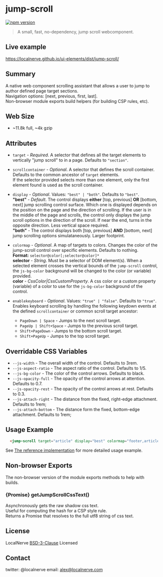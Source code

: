 # jump-scroll
[![npm version](https://badge.fury.io/js/%40localnerve%2Fjump-scroll.svg)](http://badge.fury.io/js/%40localnerve%2Fjump-scroll)

> A small, fast, no-dependency, jump scroll webcomponent.

## Live example
  https://localnerve.github.io/ui-elements/dist/jump-scroll/

## Summary

A native web component scrolling assistant that allows a user to jump to author defined page target sections.  
Navigation options: [next, previous, first, last].  
Non-browser module exports build helpers (for building CSP rules, etc).

## Web Size
  + ~11.8k full, ~4k gzip

## Attributes

* `target` - *Required*. A selector that defines all the target elements to vertically "jump scroll" to in a page. Defaults to `"section"`.  

* `scrollcontainer` - *Optional*. A selector that defines the scroll container. Defaults to the common ancestor of `target` elements.  
  If the selector provided selects more than one element, only the first element found is used as the scroll container.

* `display` - *Optional*.  Values: `"best" | "both"`. Defaults to `"best"`.  
  **"best"** - *Default*. The control displays **either** [top, previous] **OR** [bottom, next] jump scrolling control surface. Which one is displayed depends on the position on the page and the direction of scrolling. If the user is in the middle of the page and scrolls, the control only displays the jump scroll options in the direction of the scroll. If near the end, turns in the opposite direction. Less vertical space required.  
  **"both"** - The control displays both [top, previous] **AND** [bottom, next] jump scrolling options simulataneously. Larger footprint.  
  
* `colormap` - *Optional*. A map of targets to colors. Changes the color of the jump-scroll control over specific elements. Defaults to nothing.  
  **Format:** `selector@color[;selector@color]*`  
  **selector** - *String*. Must be a selector of DOM element(s). When a selected element crosses the vertical bounds of the `jump-scroll` control, the `js-bg-color` background will be changed to the color (or variable) provided.  
  **color** - *CssColor|CssCustomProperty*. A css color or a custom property (variable) of a color to use for the `js-bg-color` background of the control.  

* `enablekeyboard` - *Optional*. Values: `"true" | "false"`. Defaults to `"true"`.  
  Enables keyboard scrolling by handling the following keydown events at the defined `scrollcontainer` or common scroll target ancestor:

  + `PageDown | Space` - Jumps to the next scroll target.
  + `PageUp | Shift+Space` - Jumps to the previous scroll target.
  + `Shift+PageDown` - Jumps to the bottom scroll target.
  + `Shift+PageUp` - Jumps to the top scroll target.  

## Overridable CSS Variables

* `--js-width` - The overall width of the control. Defaults to 3rem.
* `--js-aspect-ratio` - The aspect ratio of the control. Defaults to 1/5.
* `--js-bg-color` - The color of the control arrows. Defaults to black.
* `--js-opacity-full` - The opacity of the control arrows at attention. Defaults to 0.7.
* `--js-opacity-rest` - The opacity of the control arrows at rest. Defaults to 0.3.
* `--js-attach-right` - The distance from the fixed, right-edge attachment. Defaults to 1rem;
* `--js-attach-bottom` - The distance form the fixed, bottom-edge attachment. Defaults to 1rem;

## Usage Example

```html 
  <jump-scroll target="article" display="best" colormap="footer,article:nth-of-type(even)@--bg-color"></jump-scroll>
```
See [The reference implementation](https://github.com/localnerve/ui-elements/blob/master/src/jump-scroll/index.html) for more detailed usage example.

## Non-browser Exports

The non-browser version of the module exports methods to help with builds.

### {Promise} getJumpScrollCssText()

Asynchronously gets the raw shadow css text.  
Useful for computing the hash for a CSP style rule.  
Returns a Promise that resolves to the full utf8 string of css text.

## License

LocalNerve [BSD-3-Clause](https://github.com/localnerve/ui-elements/blob/master/src/jump-scroll/LICENSE.md) Licensed

## Contact

twitter: @localnerve
email: alex@localnerve.com
